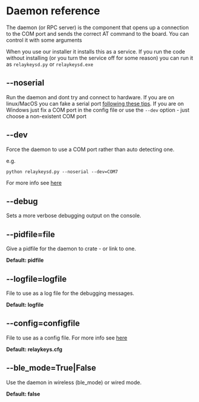 # Daemon reference

The daemon (or RPC server) is the component that opens up a connection to the COM port and sends the correct AT command to the board. You can control it with some arguments

When you use our installer it installs this as a service. If you run the code without installing (or you turn the service off for some reason) you can run it as `relaykeysd.py` or `relaykeysd.exe`&#x20;

## --noserial

Run the daemon and dont try and connect to hardware. If you are on linux/MacOS you can fake a serial port [following these tips](supported-boards.md#developing-without-a-board). If you are on Windows just fix a COM port in the config file or use the `--dev` option - just choose a non-existent COM port

## --dev

Force the daemon to use a COM port rather than auto detecting one.

e.g.

`python relaykeysd.py --noserial --dev=COM7`

For more info see [here](../../developers/relaykeys-cfg.html#dev-defining-your-port-of-the-relaykeys-hardware)

## --debug

Sets a more verbose debugging output on the console.

## --pidfile=file

Give a pidfile for the daemon to crate - or link to one.

**Default: pidfile**

## --logfile=logfile

File to use as a log file for the debugging messages.

**Default: logfile**

## --config=configfile

File to use as a config file. For more info see [here](relaykeys-cfg.md)

**Default: relaykeys.cfg**

## --**ble\_mode=True|False**

Use the daemon in wireless (ble\_mode) or wired mode.

**Default: false**
